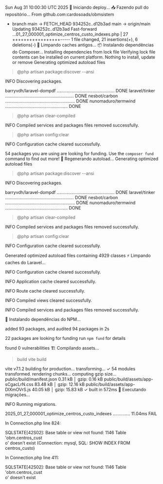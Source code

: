 Sun Aug 31 10:00:30 UTC 2025
🚀 Iniciando deploy...
📥 Fazendo pull do repositório...
From github.com:cardosoads/obmsistem
 * branch            main       -> FETCH_HEAD
   934252c..d12b3ad  main       -> origin/main
Updating 934252c..d12b3ad
Fast-forward
 ...01_27_000001_optimize_centros_custo_indexes.php | 27 +++++++++++++++++-----
 1 file changed, 21 insertions(+), 6 deletions(-)
🧹 Limpando caches antigos...
📦 Instalando dependências do Composer...
Installing dependencies from lock file
Verifying lock file contents can be installed on current platform.
Nothing to install, update or remove
Generating optimized autoload files
> @php artisan package:discover --ansi

   INFO  Discovering packages.  

  barryvdh/laravel-dompdf ............................................... DONE
  laravel/tinker ........................................................ DONE
  nesbot/carbon ......................................................... DONE
  nunomaduro/termwind ................................................... DONE

> @php artisan clear-compiled

   INFO  Compiled services and packages files removed successfully.  

> @php artisan config:clear

   INFO  Configuration cache cleared successfully.  

54 packages you are using are looking for funding.
Use the `composer fund` command to find out more!
🔄 Regenerando autoload...
Generating optimized autoload files
> @php artisan package:discover --ansi

   INFO  Discovering packages.  

  barryvdh/laravel-dompdf ............................................... DONE
  laravel/tinker ........................................................ DONE
  nesbot/carbon ......................................................... DONE
  nunomaduro/termwind ................................................... DONE

> @php artisan clear-compiled

   INFO  Compiled services and packages files removed successfully.  

> @php artisan config:clear

   INFO  Configuration cache cleared successfully.  

Generated optimized autoload files containing 4929 classes
⚡ Limpando caches do Laravel...

   INFO  Configuration cache cleared successfully.  


   INFO  Application cache cleared successfully.  


   INFO  Route cache cleared successfully.  


   INFO  Compiled views cleared successfully.  


   INFO  Compiled services and packages files removed successfully.  

🔧 Instalando dependências do NPM...

added 93 packages, and audited 94 packages in 2s

22 packages are looking for funding
  run `npm fund` for details

found 0 vulnerabilities
🏗️ Compilando assets...

> build
> vite build

vite v7.1.2 building for production...
transforming...
✓ 54 modules transformed.
rendering chunks...
computing gzip size...
public/build/manifest.json             0.31 kB │ gzip:  0.16 kB
public/build/assets/app-sCgacLrN.css  83.48 kB │ gzip: 12.16 kB
public/build/assets/app-DlXmOVrS.js   40.05 kB │ gzip: 15.83 kB
✓ built in 572ms
🔄 Executando migrações...

   INFO  Running migrations.  

  2025_01_27_000001_optimize_centros_custo_indexes .............. 11.04ms FAIL

In Connection.php line 824:
                                                                               
  SQLSTATE[42S02]: Base table or view not found: 1146 Table 'obm.centros_cust  
  o' doesn't exist (Connection: mysql, SQL: SHOW INDEX FROM centros_custo)     
                                                                               

In Connection.php line 411:
                                                                               
  SQLSTATE[42S02]: Base table or view not found: 1146 Table 'obm.centros_cust  
  o' doesn't exist               